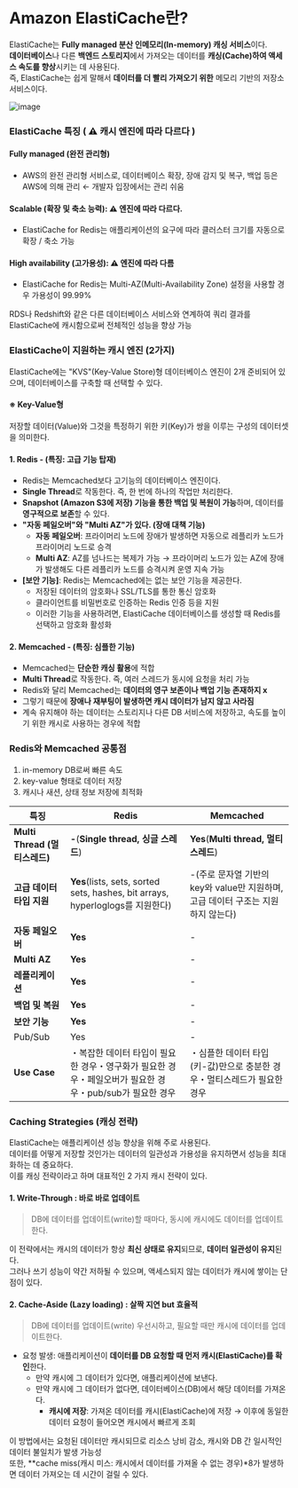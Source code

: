 # Amazon ElastiCache란?

ElastiCache는 **Fully managed 분산 인메모리(In-memory) 캐싱 서비스**이다.  
**데이터베이스**나 다른 **백엔드 스토리지**에서 가져오는 데이터를 **캐싱(Cache)하여 액세스 속도를 향상**시키는 데 사용된다.  
즉, ElastiCache는 쉽게 말해서 **데이터를 더 빨리 가져오기 위한** 메모리 기반의 저장소 서비스이다.  

![image](https://github.com/user-attachments/assets/a147be2c-43a0-47f5-ae74-3687c40b34d6)

### ElastiCache 특징 ( ⚠ 캐시 엔진에 따라 다르다 )
#### Fully managed (완전 관리형)
- AWS의 완전 관리형 서비스로, 데이터베이스 확장, 장애 감지 및 복구, 백업 등은 AWS에 의해 관리 ← 개발자 입장에서는 관리 쉬움
#### Scalable (확장 및 축소 능력): ⚠ 엔진에 따라 다르다.
- ElastiCache for Redis는 애플리케이션의 요구에 따라 클러스터 크기를 자동으로 확장 / 축소 가능
#### High availability (고가용성): ⚠ 엔진에 따라 다름
- ElastiCache for Redis는 Multi-AZ(Multi-Availability Zone) 설정을 사용할 경우 가용성이 99.99%

RDS나 Redshift와 같은 다른 데이터베이스 서비스와 연계하여 쿼리 결과를 ElastiCache에 캐시함으로써 전체적인 성능을 향상 가능

### ElastiCache이 지원하는 캐시 엔진 (2가지)
ElastiCache에는 "KVS"(Key-Value Store)형 데이터베이스 엔진이 2개 준비되어 있으며, 데이터베이스를 구축할 때 선택할 수 있다.

#### ※ Key-Value형
저장할 데이터(Value)와 그것을 특정하기 위한 키(Key)가 쌍을 이루는 구성의 데이터셋을 의미한다.

#### 1. Redis -  (특징: 고급 기능 탑재)
- Redis는 Memcached보다 고기능의 데이터베이스 엔진이다.
- **Single Thread**로 작동한다. 즉, 한 번에 하나의 작업만 처리한다.
- **Snapshot (Amazon S3에 저장) 기능을 통한 백업 및 복원이 가능**하며, 데이터를 **영구적으로 보존**할 수 있다.
- **"자동 페일오버"와 "Multi AZ"가 있다. (장애 대책 기능)**
  - **자동 페일오버**: 프라이머리 노드에 장애가 발생하면 자동으로 레플리카 노드가 프라이머리 노드로 승격
  - **Multi AZ**: AZ를 넘나드는 복제가 가능 → 프라이머리 노드가 있는 AZ에 장애가 발생해도 다른 레플리카 노드를 승격시켜 운영 지속 가능
- **[보안 기능]**: Redis는 Memcached에는 없는 보안 기능을 제공한다.
  - 저장된 데이터의 암호화나 SSL/TLS를 통한 통신 암호화
  - 클라이언트를 비밀번호로 인증하는 Redis 인증 등을 지원
  - 이러한 기능을 사용하려면, ElastiCache 데이터베이스를 생성할 때 Redis를 선택하고 암호화 활성화

#### 2. Memcached - (특징: 심플한 기능)
- Memcached는 **단순한 캐싱 활용**에 적합
- **Multi Thread**로 작동한다. 즉, 여러 스레드가 동시에 요청을 처리 가능
- Redis와 달리 Memcached는 **데이터의 영구 보존이나 백업 기능 존재하지 x**
- 그렇기 때문에 **장애나 재부팅이 발생하면 캐시 데이터가 남지 않고 사라짐**
- 계속 유지해야 하는 데이터는 스토리지나 다른 DB 서비스에 저장하고, 속도를 높이기 위한 캐시로 사용하는 경우에 적합

### Redis와 Memcached 공통점
1. in-memory DB로써 빠른 속도
2. key-value 형태로 데이터 저장
3. 캐시나 새션, 상태 정보 저장에 최적화

| **특징** | **Redis** | **Memcached** |
| --- | --- | --- |
| **Multi Thread (멀티스레드)** | **-**(**Single thread, 싱글 스레드**) | **Yes**(**Multi thread, 멀티 스레드**) |
| **고급 데이터 타입 지원** | **Yes**(lists, sets, sorted sets, hashes, bit arrays, hyperloglogs를 지원한다) | -(주로 문자열 기반의 key와 value만 지원하며, 고급 데이터 구조는 지원하지 않는다) |
| **자동 페일오버** | **Yes** | - |
| **Multi AZ** | **Yes** | - |
| **레플리케이션** | **Yes** | - |
| **백업 및 복원** | **Yes** | - |
| **보안 기능** | **Yes** | - |
| Pub/Sub | Yes | - |
| **Use Case** | ・복잡한 데이터 타입이 필요한 경우・영구화가 필요한 경우・페일오버가 필요한 경우・pub/sub가 필요한 경우 | ・심플한 데이터 타입(키-값)만으로 충분한 경우・멀티스레드가 필요한 경우 |


### Caching Strategies (캐싱 전략)
ElastiCache는 애플리케이션 성능 향상을 위해 주로 사용된다.  
데이터를 어떻게 저장할 것인가는 데이터의 일관성과 가용성을 유지하면서 성능을 최대화하는 데 중요하다.  
이를 캐싱 전략이라고 하며 대표적인 2 가지 캐시 전략이 있다.  

#### 1. Write-Through : 바로 바로 업데이트
> DB에 데이터를 업데이트(write)할 때마다, 동시에 캐시에도 데이터를 업데이트한다.

이 전략에서는 캐시의 데이터가 항상 **최신 상태로 유지**되므로, **데이터 일관성이 유지**된다.  
그러나 쓰기 성능이 약간 저하될 수 있으며, 액세스되지 않는 데이터가 캐시에 쌓이는 단점이 있다.

#### 2. Cache-Aside (Lazy loading) : 살짝 지연 but 효율적
> DB에 데이터를 업데이트(write) 우선시하고, 필요할 때만 캐시에 데이터를 업데이트한다.

- 요청 발생: 애플리케이션이 **데이터를 DB 요청할 때 먼저 캐시(ElastiCache)를 확인**한다.
  - 만약 캐시에 그 데이터가 있다면, 애플리케이션에 보낸다.  
  - 만약 캐시에 그 데이터가 없다면, 데이터베이스(DB)에서 해당 데이터를 가져온다.
    - **캐시에 저장**: 가져온 데이터를 캐시(ElastiCache)에 저장 → 이후에 동일한 데이터 요청이 들어오면 캐시에서 빠르게 조회


이 방법에서는 요청된 데이터만 캐시되므로 리소스 낭비 감소, 캐시와 DB 간 일시적인 데이터 불일치가 발생 가능성  
또한, **cache miss(캐시 미스: 캐시에서 데이터를 가져올 수 없는 경우)*8가 발생하면 데이터 가져오는 데 시간이 걸릴 수 있다.  


 
